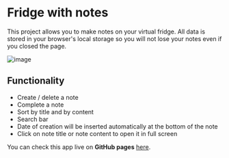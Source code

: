 # Fridge with notes

This project allows you to make notes on your virtual fridge. All
data is stored in your browser's local storage so you will not lose
your notes even if you closed the page.

![image](https://user-images.githubusercontent.com/103210607/169810548-6168ed66-7038-4273-a80c-d0048d783555.png)

## Functionality

- Create / delete a note
- Complete a note
- Sort by title and by content
- Search bar
- Date of creation will be inserted automatically at the bottom of the note
- Click on note title or note content to open it in full screen

You can check this app live on **GitHub pages** [here](https://kr4chinin.github.io/fridge-with-notes/).


